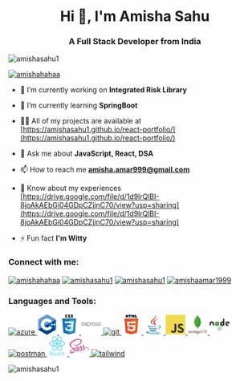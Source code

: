 <h1 align="center">Hi 👋, I'm Amisha Sahu</h1>
<h3 align="center">A Full Stack Developer from India</h3>

<p align="left"> <img src="https://komarev.com/ghpvc/?username=amishasahu1&label=Profile%20views&color=0e75b6&style=flat" alt="amishasahu1" /> </p>

<p align="left"> <a href="https://twitter.com/amishahahaa" target="blank"><img src="https://img.shields.io/twitter/follow/amishahahaa?logo=twitter&style=for-the-badge" alt="amishahahaa" /></a> </p>

- 🔭 I’m currently working on **Integrated Risk Library**

- 🌱 I’m currently learning **SpringBoot**

- 👨‍💻 All of my projects are available at [https://amishasahu1.github.io/react-portfolio/](https://amishasahu1.github.io/react-portfolio/)

- 💬 Ask me about **JavaScript, React, DSA**

- 📫 How to reach me **amisha.amar999@gmail.com**

- 📄 Know about my experiences [https://drive.google.com/file/d/1d9lrQlBI-8joAkAEbGi04GDpCZjjnC70/view?usp=sharing](https://drive.google.com/file/d/1d9lrQlBI-8joAkAEbGi04GDpCZjjnC70/view?usp=sharing)

- ⚡ Fun fact **I'm Witty**

<h3 align="left">Connect with me:</h3>
<p align="left">
<a href="https://twitter.com/amishahahaa" target="blank"><img align="center" src="https://raw.githubusercontent.com/rahuldkjain/github-profile-readme-generator/master/src/images/icons/Social/twitter.svg" alt="amishahahaa" height="30" width="40" /></a>
<a href="https://linkedin.com/in/amishasahu1" target="blank"><img align="center" src="https://raw.githubusercontent.com/rahuldkjain/github-profile-readme-generator/master/src/images/icons/Social/linked-in-alt.svg" alt="amishasahu1" height="30" width="40" /></a>
<a href="https://www.leetcode.com/amishasahu1" target="blank"><img align="center" src="https://raw.githubusercontent.com/rahuldkjain/github-profile-readme-generator/master/src/images/icons/Social/leet-code.svg" alt="amishasahu1" height="30" width="40" /></a>
<a href="https://auth.geeksforgeeks.org/user/amishaamar1999" target="blank"><img align="center" src="https://raw.githubusercontent.com/rahuldkjain/github-profile-readme-generator/master/src/images/icons/Social/geeks-for-geeks.svg" alt="amishaamar1999" height="30" width="40" /></a>
</p>

<h3 align="left">Languages and Tools:</h3>
<p align="left"> <a href="https://azure.microsoft.com/en-in/" target="_blank" rel="noreferrer"> <img src="https://www.vectorlogo.zone/logos/microsoft_azure/microsoft_azure-icon.svg" alt="azure" width="40" height="40"/> </a> <a href="https://www.w3schools.com/cpp/" target="_blank" rel="noreferrer"> <img src="https://raw.githubusercontent.com/devicons/devicon/master/icons/cplusplus/cplusplus-original.svg" alt="cplusplus" width="40" height="40"/> </a> <a href="https://www.w3schools.com/css/" target="_blank" rel="noreferrer"> <img src="https://raw.githubusercontent.com/devicons/devicon/master/icons/css3/css3-original-wordmark.svg" alt="css3" width="40" height="40"/> </a> <a href="https://expressjs.com" target="_blank" rel="noreferrer"> <img src="https://raw.githubusercontent.com/devicons/devicon/master/icons/express/express-original-wordmark.svg" alt="express" width="40" height="40"/> </a> <a href="https://git-scm.com/" target="_blank" rel="noreferrer"> <img src="https://www.vectorlogo.zone/logos/git-scm/git-scm-icon.svg" alt="git" width="40" height="40"/> </a> <a href="https://www.w3.org/html/" target="_blank" rel="noreferrer"> <img src="https://raw.githubusercontent.com/devicons/devicon/master/icons/html5/html5-original-wordmark.svg" alt="html5" width="40" height="40"/> </a> <a href="https://www.java.com" target="_blank" rel="noreferrer"> <img src="https://raw.githubusercontent.com/devicons/devicon/master/icons/java/java-original.svg" alt="java" width="40" height="40"/> </a> <a href="https://developer.mozilla.org/en-US/docs/Web/JavaScript" target="_blank" rel="noreferrer"> <img src="https://raw.githubusercontent.com/devicons/devicon/master/icons/javascript/javascript-original.svg" alt="javascript" width="40" height="40"/> </a> <a href="https://www.mongodb.com/" target="_blank" rel="noreferrer"> <img src="https://raw.githubusercontent.com/devicons/devicon/master/icons/mongodb/mongodb-original-wordmark.svg" alt="mongodb" width="40" height="40"/> </a> <a href="https://nodejs.org" target="_blank" rel="noreferrer"> <img src="https://raw.githubusercontent.com/devicons/devicon/master/icons/nodejs/nodejs-original-wordmark.svg" alt="nodejs" width="40" height="40"/> </a> <a href="https://postman.com" target="_blank" rel="noreferrer"> <img src="https://www.vectorlogo.zone/logos/getpostman/getpostman-icon.svg" alt="postman" width="40" height="40"/> </a> <a href="https://reactjs.org/" target="_blank" rel="noreferrer"> <img src="https://raw.githubusercontent.com/devicons/devicon/master/icons/react/react-original-wordmark.svg" alt="react" width="40" height="40"/> </a> <a href="https://sass-lang.com" target="_blank" rel="noreferrer"> <img src="https://raw.githubusercontent.com/devicons/devicon/master/icons/sass/sass-original.svg" alt="sass" width="40" height="40"/> </a> <a href="https://tailwindcss.com/" target="_blank" rel="noreferrer"> <img src="https://www.vectorlogo.zone/logos/tailwindcss/tailwindcss-icon.svg" alt="tailwind" width="40" height="40"/> </a> </p>

<p><img align="left" src="https://github-readme-stats.vercel.app/api/top-langs?username=amishasahu1&show_icons=true&locale=en&layout=compact" alt="amishasahu1" /></p>

